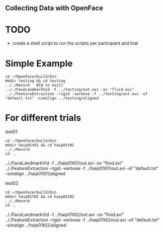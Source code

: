 Collecting Data with OpenFace
---

# TODO
* create a shell script to run the scripts per participant and trial

# Simple Example

```
cd ~/OpenFace/build/bin
mkdir testing && cd testing
.././Record   #[Q to exit]
.././FaceLandmarkVid -f ../testing/out.avi -ov "flvid.avi"
.././FeatureExtraction -rigid -verbose -f ../testing/out.avi -of "default.txt" -simalign ../testing/aligned
```


# For different trials

test01
```
cd ~/OpenFace/build/bin
mkdir haip01t01 && cd haip01t01
.././Record
cd ..
```


.././FaceLandmarkVid -f ../haip01t01/out.avi -ov "flvid.avi"
.././FeatureExtraction -rigid -verbose -f ../haip01t01/out.avi -of "default.txt" -simalign ../haip01t01/aligned



test02
```
cd ~/OpenFace/build/bin
mkdir haip01t02 && cd haip01t02
.././Record
cd ..
```
.././FaceLandmarkVid -f ../haip01t02/out.avi -ov "flvid.avi"
.././FeatureExtraction -rigid -verbose -f ../haip01t02/out.avi -of "default.txt" -simalign ../haip01t02/aligned
